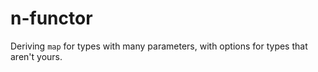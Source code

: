 # n-functor
Deriving `map` for types with many parameters, with options for types that aren't yours.
